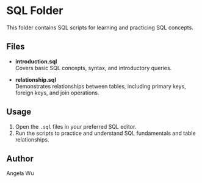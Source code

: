 # SQL Folder

This folder contains SQL scripts for learning and practicing SQL concepts.

## Files

- **introduction.sql**  
    Covers basic SQL concepts, syntax, and introductory queries.

- **relationship.sql**  
    Demonstrates relationships between tables, including primary keys, foreign keys, and join operations.

## Usage

1. Open the `.sql` files in your preferred SQL editor.
2. Run the scripts to practice and understand SQL fundamentals and table relationships.

## Author

Angela Wu
